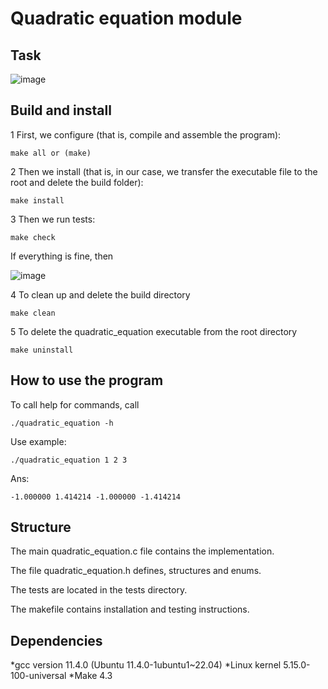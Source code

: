 # Quadratic equation module

## Task

![image](https://github.com/Pavel-Robot/quadratic_equation/assets/50141984/9910074c-6523-44d5-82d3-6b6a2b735f0e)

## Build and install
1 First, we configure (that is, compile and assemble the program):

```
make all or (make) 
```

2 Then we install (that is, in our case, we transfer the executable file to the root and delete the build folder):

```
make install
```

3 Then we run tests:

```
make check
```

If everything is fine, then

![image](https://github.com/Pavel-Robot/quadratic_equation/assets/50141984/bf96f2b2-a9c3-4054-9cd2-7dda888c9846)

4 To clean up and delete the build directory

```
make clean 
```

5 To delete the quadratic_equation executable from the root directory

```
make uninstall
```

## How to use the program

To call help for commands, call

```
./quadratic_equation -h
```

Use example:

```
./quadratic_equation 1 2 3 
```

Ans:

```
-1.000000 1.414214 -1.000000 -1.414214
```

## Structure

The main quadratic_equation.c file contains the implementation.

The file quadratic_equation.h defines, structures and enums.

The tests are located in the tests directory.

The makefile contains installation and testing instructions.

## Dependencies
*gcc version 11.4.0 (Ubuntu 11.4.0-1ubuntu1~22.04)
*Linux kernel 5.15.0-100-universal
*Make 4.3
